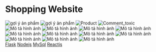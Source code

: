 <!DOCTYPE html>
<html lang="en">
<head>
    <meta charset="UTF-8">
    <meta name="viewport" content="width=device-width, initial-scale=1.0">
    <h1>Shopping Website</h1>
</head>
<body>
    <div class="remede">
        <div class="content">
             <img src="https://github.com/duchuyvo0368/shopping_website/blob/master/demo/router_user%20.png" alt="gợi ý ản phẩm">
            <img src="https://github.com/duchuyvo0368/shopping_website/blob/master/demo/route_recommendation.png" alt="gợi ý ản phẩm">
            <img src="https://github.com/duchuyvo0368/shopping_website/blob/master/demo/route_product.png" alt="Product">
            <img src="https://github.com/duchuyvo0368/shopping_website/blob/master/demo/recommendation.png" alt="Comment_toxic">
            <img src="https://github.com/duchuyvo0368/shopping_website/blob/master/demo/chat.png" alt="Mô tả hình ảnh">
          <img src="https://github.com/duchuyvo0368/shopping_website/blob/master/demo/allcode.png" alt="Mô tả hình ảnh">
          <img src="https://github.com/duchuyvo0368/shopping_website/blob/master/demo/1.png" alt="Mô tả hình ảnh">
          <img src="https://github.com/duchuyvo0368/shopping_website/blob/master/demo/2.png" alt="Mô tả hình ảnh">
          <img src="https://github.com/duchuyvo0368/shopping_website/blob/master/demo/3.png" alt="Mô tả hình ảnh">
          <img src="(https://github.com/duchuyvo0368/shopping_website/blob/master/demo/4.png" alt="Mô tả hình ảnh">
          <img src="https://github.com/duchuyvo0368/shopping_website/blob/master/demo/5.png" alt="Mô tả hình ảnh">
          <img src="https://github.com/duchuyvo0368/shopping_website/blob/master/demo/6.png" alt="Mô tả hình ảnh">
          <img src="https://github.com/duchuyvo0368/shopping_website/blob/master/demo/7.png" alt="Mô tả hình ảnh">
          <img src="https://github.com/duchuyvo0368/shopping_website/blob/master/demo/8.png" alt="Mô tả hình ảnh">
          <img src="https://github.com/duchuyvo0368/shopping_website/blob/master/demo/9.png" alt="Mô tả hình ảnh">
        </div>
        <div>
            <a href="https://flask.palletsprojects.com/">Flask</a>
            <a href="https://nodejs.org/en">Nodejs</a>
            <a href="https://www.mysql.com/">MySql</a>
            <a href="https://react.dev/">Reactjs</a>
        </div>
    </div>
</body>
</html>
